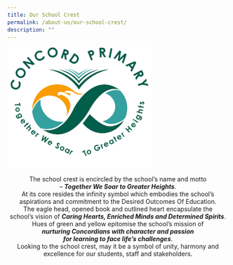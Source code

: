 ```yaml
---
title: Our School Crest
permalink: /about-us/our-school-crest/
description: ""
---
```

<img src="/images/Color%20School%20Logo%201.png" 
     style="width:65%">

<center>The school crest is encircled by the school’s name and motto<br>– <em><b>Together We Soar to Greater Heights</b></em>.</center>

<center>At its core resides the infinity symbol which embodies the school’s <br>aspirations and commitment to the Desired Outcomes Of Education.</center>

<center>The eagle head, opened book and outlined heart encapsulate the  
	<br>school’s vision of <em><b>Caring Hearts, Enriched Minds and Determined Spirits</b></em>.</center>

<center>Hues of green and yellow epitomise the school’s mission of  
	<br><em><b>nurturing Concordians with character and passion</b><br><b>for learning to face life’s challenges</b></em>.</center>

<center>Looking to the school crest, may it be a symbol of unity, harmony and<br>excellence for our students, staff and stakeholders.</center>